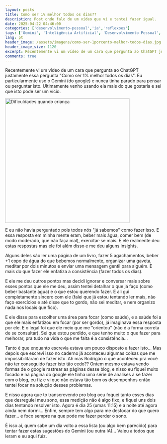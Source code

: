 ```yaml
---
layout: posts
title: Como ser 1% melhor todos os dias??
description: Post onde falo de um vídeo que vi e tentei fazer igual.
date: 2025-04-22 04:46:00
categories: ['desenvolvimento-pessoal','ia','reflexoes']
tags: ['Gemini', 'Inteligência Artificial', 'Desenvolvimento Pessoal', 'Melhoria Contínua', 'Hábitos', 'Consistência', 'Pequenos Hábitos', 'Autoconhecimento']
lang: pt
header_image: /assets/imagens/como-ser-1porcento-melhor-todos-dias.jpg
header_image_size: 1120
excerpt: Recentemente vi um vídeo de um cara que pergunta ao ChatGPT justamente essa pergunta "Como ser 1%...
comments: true
---
```


Recentemente vi um vídeo de um cara que pergunta ao ChatGPT justamente essa pergunta "Como ser 1% melhor todos os dias". Eu particularmente uso o Gemini (do google) e nunca tinha parado para pensar ou perguntar isto. Ultimamente venho usando ela mais do que gostaria e sei que isto pode ser um vício.

<img loading='lazy' alt="Dificuldades quando criança" src="{{ '/assets/imagens/como-ser-1porcento-melhor-todos-dias.jpg' | relative_url }}" width="400" height="400">

E eu não havia perguntado pois todos nós "já sabemos" como fazer isso. E essa resposta em minha mente eram, beber mais água, comer bem (de modo moderado, que não faça mal), exercitar-se mais.  E ele realmente deu estas respostas mas ele foi além disso e me deu alguns insights.

Alguns deles são ler uma página de um livro, fazer 5 agachamentos, beber +1 copo de água do que bebemos normalmente, organizar uma gaveta, meditar por dois minutos e enviar uma mensagem gentil para alguém. E mais do que fazer ele enfatiza a consistência (fazer todos os dias).

E ele me deu outros pontos mas decidi ignorar e conversar mais sobre esses pontos que ele me deu, assim tentei detalhar o que já faço (como beber bastante água) e o que estou querendo fazer. E ali gui completamente sincero com ele (falei que já estou tentando ler mais, não faço exercícios e até disse que to gordo, não sei meditar, e nem organizo nada nos locais que fico).

E ele disse para escolher uma área para focar (como saúde), e a saúde foi a que ele mais enfatizou em focar (por ser gordo), já imaginava essa resposta por ele. E o legal foi que ele meio que me "orientou" (não é a forma correta de se consultar). Sei que estou perdido, e que tenho muito o que fazer para melhorar, pra tudo na vida o que me falta é a consistência...

Tanto é que enquanto escrevia estava um pouco disposto a fazer isto... Mas depois que escrevi isso no caderno já aconteceu algumas coisas que me impossibilitaram de fazer isto. Ah mas Rodrigão o que aconteceu pra você não ter conseguido fazer isto tão cedo?? Ontem mesmo estava vendo formas de o google rastrear as páginas desse blog, e nisso eu fiquei muito focado e na página do google ele tinha uma série de analises a se fazer com o blog, eu fiz e vi que não estava tão bom os desempenhos então tentei focar na solução desses problemas.

E nisso agora que to transcrevendo pro blog oeu foquei tanto esses dias que desregulei meu sono, essa medição não é algo fixo, e fiquei uns dois dias tentando resolver isto. Agora é dia 25 (umas 11:15) e a noite até agora ainda nem dormi... Enfim, sempre tem algo para me desfocar do que quero fazer... e foco sempre na que pode me fazer perder o sono.

É isso aí, quem sabe um dia volto a essa lista (ou algo bem parecido) para tentar fazer estas sugestões do Gemini (ou outra IA)... Valeu a todos que leram e eu aqui fuiz.
